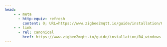 ```yaml
---
head:
    - - meta
      - http-equiv: refresh
        content: 0; URL=https://www.zigbee2mqtt.io/guide/installation/04_windows.html
    - - link
      - rel: canonical
        href: https://www.zigbee2mqtt.io/guide/installation/04_windows.html
---
```

